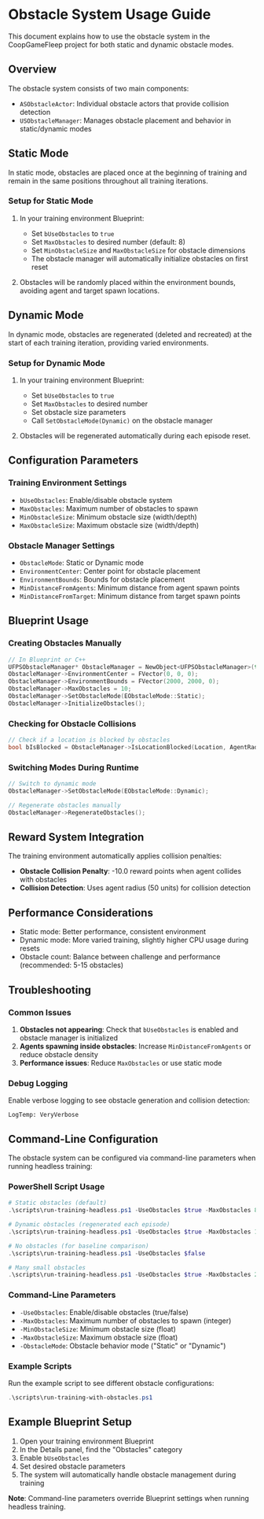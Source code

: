 # Obstacle System Usage Guide

This document explains how to use the obstacle system in the CoopGameFleep project for both static and dynamic obstacle modes.

## Overview

The obstacle system consists of two main components:
- `ASObstacleActor`: Individual obstacle actors that provide collision detection
- `USObstacleManager`: Manages obstacle placement and behavior in static/dynamic modes

## Static Mode

In static mode, obstacles are placed once at the beginning of training and remain in the same positions throughout all training iterations.

### Setup for Static Mode

1. In your training environment Blueprint:
   - Set `bUseObstacles` to `true`
   - Set `MaxObstacles` to desired number (default: 8)
   - Set `MinObstacleSize` and `MaxObstacleSize` for obstacle dimensions
   - The obstacle manager will automatically initialize obstacles on first reset

2. Obstacles will be randomly placed within the environment bounds, avoiding agent and target spawn locations.

## Dynamic Mode

In dynamic mode, obstacles are regenerated (deleted and recreated) at the start of each training iteration, providing varied environments.

### Setup for Dynamic Mode

1. In your training environment Blueprint:
   - Set `bUseObstacles` to `true`
   - Set `MaxObstacles` to desired number
   - Set obstacle size parameters
   - Call `SetObstacleMode(Dynamic)` on the obstacle manager

2. Obstacles will be regenerated automatically during each episode reset.

## Configuration Parameters

### Training Environment Settings

- `bUseObstacles`: Enable/disable obstacle system
- `MaxObstacles`: Maximum number of obstacles to spawn
- `MinObstacleSize`: Minimum obstacle size (width/depth)
- `MaxObstacleSize`: Maximum obstacle size (width/depth)

### Obstacle Manager Settings

- `ObstacleMode`: Static or Dynamic mode
- `EnvironmentCenter`: Center point for obstacle placement
- `EnvironmentBounds`: Bounds for obstacle placement
- `MinDistanceFromAgents`: Minimum distance from agent spawn points
- `MinDistanceFromTarget`: Minimum distance from target spawn points

## Blueprint Usage

### Creating Obstacles Manually

```cpp
// In Blueprint or C++
UFPSObstacleManager* ObstacleManager = NewObject<UFPSObstacleManager>(this);
ObstacleManager->EnvironmentCenter = FVector(0, 0, 0);
ObstacleManager->EnvironmentBounds = FVector(2000, 2000, 0);
ObstacleManager->MaxObstacles = 10;
ObstacleManager->SetObstacleMode(EObstacleMode::Static);
ObstacleManager->InitializeObstacles();
```

### Checking for Obstacle Collisions

```cpp
// Check if a location is blocked by obstacles
bool bIsBlocked = ObstacleManager->IsLocationBlocked(Location, AgentRadius);
```

### Switching Modes During Runtime

```cpp
// Switch to dynamic mode
ObstacleManager->SetObstacleMode(EObstacleMode::Dynamic);

// Regenerate obstacles manually
ObstacleManager->RegenerateObstacles();
```

## Reward System Integration

The training environment automatically applies collision penalties:
- **Obstacle Collision Penalty**: -10.0 reward points when agent collides with obstacles
- **Collision Detection**: Uses agent radius (50 units) for collision detection

## Performance Considerations

- Static mode: Better performance, consistent environment
- Dynamic mode: More varied training, slightly higher CPU usage during resets
- Obstacle count: Balance between challenge and performance (recommended: 5-15 obstacles)

## Troubleshooting

### Common Issues

1. **Obstacles not appearing**: Check that `bUseObstacles` is enabled and obstacle manager is initialized
2. **Agents spawning inside obstacles**: Increase `MinDistanceFromAgents` or reduce obstacle density
3. **Performance issues**: Reduce `MaxObstacles` or use static mode

### Debug Logging

Enable verbose logging to see obstacle generation and collision detection:
```
LogTemp: VeryVerbose
```

## Command-Line Configuration

The obstacle system can be configured via command-line parameters when running headless training:

### PowerShell Script Usage

```powershell
# Static obstacles (default)
.\scripts\run-training-headless.ps1 -UseObstacles $true -MaxObstacles 8 -MinObstacleSize 100 -MaxObstacleSize 300 -ObstacleMode "Static"

# Dynamic obstacles (regenerated each episode)
.\scripts\run-training-headless.ps1 -UseObstacles $true -MaxObstacles 12 -MinObstacleSize 50 -MaxObstacleSize 400 -ObstacleMode "Dynamic"

# No obstacles (for baseline comparison)
.\scripts\run-training-headless.ps1 -UseObstacles $false

# Many small obstacles
.\scripts\run-training-headless.ps1 -UseObstacles $true -MaxObstacles 20 -MinObstacleSize 50 -MaxObstacleSize 150 -ObstacleMode "Static"
```

### Command-Line Parameters

- `-UseObstacles`: Enable/disable obstacles (true/false)
- `-MaxObstacles`: Maximum number of obstacles to spawn (integer)
- `-MinObstacleSize`: Minimum obstacle size (float)
- `-MaxObstacleSize`: Maximum obstacle size (float)
- `-ObstacleMode`: Obstacle behavior mode ("Static" or "Dynamic")

### Example Scripts

Run the example script to see different obstacle configurations:
```powershell
.\scripts\run-training-with-obstacles.ps1
```

## Example Blueprint Setup

1. Open your training environment Blueprint
2. In the Details panel, find the "Obstacles" category
3. Enable `bUseObstacles`
4. Set desired obstacle parameters
5. The system will automatically handle obstacle management during training

**Note**: Command-line parameters override Blueprint settings when running headless training.
